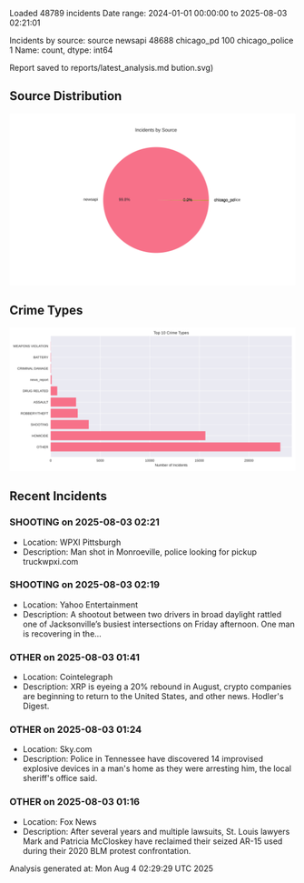 
Loaded 48789 incidents
Date range: 2024-01-01 00:00:00 to 2025-08-03 02:21:01

Incidents by source:
source
newsapi           48688
chicago_pd          100
chicago_police        1
Name: count, dtype: int64

Report saved to reports/latest_analysis.md
bution.svg)

## Source Distribution
![Source Distribution](images/source_distribution.svg)

## Crime Types
![Crime Types](images/crime_types.svg)

## Recent Incidents

### SHOOTING on 2025-08-03 02:21
- Location: WPXI Pittsburgh
- Description: Man shot in Monroeville, police looking for pickup truckwpxi.com


### SHOOTING on 2025-08-03 02:19
- Location: Yahoo Entertainment
- Description: A shootout between two drivers in broad daylight rattled one of Jacksonville’s busiest intersections on Friday afternoon. One man is recovering in the...


### OTHER on 2025-08-03 01:41
- Location: Cointelegraph
- Description: XRP is eyeing a 20% rebound in August, crypto companies are beginning to return to the United States, and other news. Hodler's Digest.


### OTHER on 2025-08-03 01:24
- Location: Sky.com
- Description: Police in Tennessee have discovered 14 improvised explosive devices in a man's home as they were arresting him, the local sheriff's office said.


### OTHER on 2025-08-03 01:16
- Location: Fox News
- Description: After several years and multiple lawsuits, St. Louis lawyers Mark and Patricia McCloskey have reclaimed their seized AR-15 used during their 2020 BLM protest confrontation.

Analysis generated at: Mon Aug  4 02:29:29 UTC 2025
